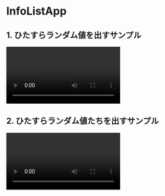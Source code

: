# InfoListApp

## 1. ひたすらランダム値を出すサンプル

![mp4](https://github.com/u1tramarinet/InfoListApp/blob/master/info_list_app_screen_recording01.mp4)

## 2. ひたすらランダム値たちを出すサンプル

![mp4](https://github.com/u1tramarinet/InfoListApp/blob/master/info_list_app_screen_recording02.mp4)
